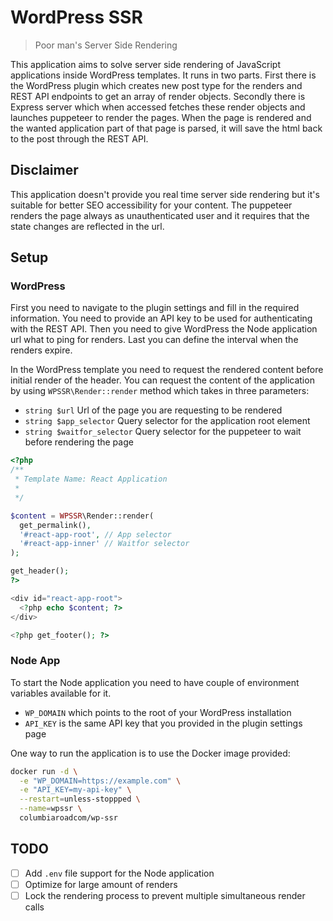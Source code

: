 # WordPress SSR

> Poor man's Server Side Rendering

This application aims to solve server side rendering of JavaScript applications inside WordPress templates. It runs in two parts. First there is the WordPress plugin which creates new post type for the renders and REST API endpoints to get an array of render objects. Secondly there is Express server which when accessed fetches these render objects and launches puppeteer to render the pages. When the page is rendered and the wanted application part of that page is parsed, it will save the html back to the post through the REST API.

## Disclaimer

This application doesn't provide you real time server side rendering but it's suitable for better SEO accessibility for your content. The puppeteer renders the page always as unauthenticated user and it requires that the state changes are reflected in the url.

## Setup

### WordPress

First you need to navigate to the plugin settings and fill in the required information. You need to provide an API key to be used for authenticating with the REST API. Then you need to give WordPress the Node application url what to ping for renders. Last you can define the interval when the renders expire.

In the WordPress template you need to request the rendered content before initial render of the header. You can request the content of the application by using `WPSSR\Render::render` method which takes in three parameters:

- `string $url` Url of the page you are requesting to be rendered
- `string $app_selector` Query selector for the application root element
- `string $waitfor_selector` Query selector for the puppeteer to wait before rendering the page

```php
<?php
/**
 * Template Name: React Application
 *
 */

$content = WPSSR\Render::render(
  get_permalink(),
  '#react-app-root', // App selector
  '#react-app-inner' // Waitfor selector
);

get_header();
?>

<div id="react-app-root">
  <?php echo $content; ?>
</div>

<?php get_footer(); ?>
```

### Node App

To start the Node application you need to have couple of environment variables available for it.

- `WP_DOMAIN` which points to the root of your WordPress installation
- `API_KEY` is the same API key that you provided in the plugin settings page

One way to run the application is to use the Docker image provided:

```bash
docker run -d \
  -e "WP_DOMAIN=https://example.com" \
  -e "API_KEY=my-api-key" \
  --restart=unless-stoppped \
  --name=wpssr \
  columbiaroadcom/wp-ssr
```

## TODO

- [ ] Add `.env` file support for the Node application
- [ ] Optimize for large amount of renders
- [ ] Lock the rendering process to prevent multiple simultaneous render calls
